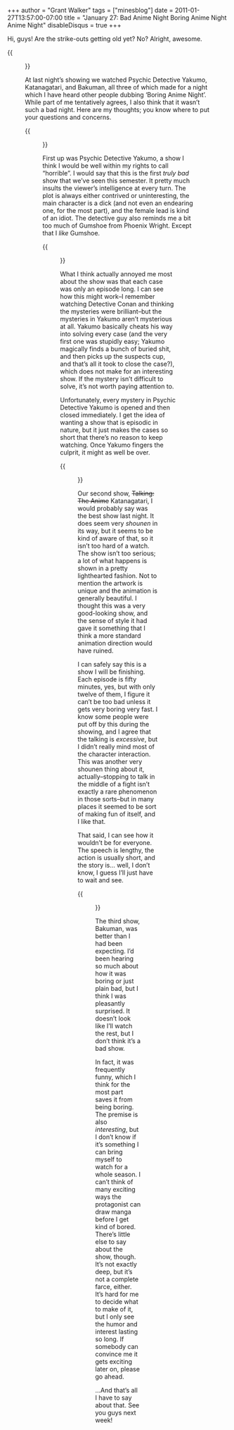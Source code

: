 +++
author = "Grant Walker"
tags = ["minesblog"]
date = 2011-01-27T13:57:00-07:00
title = "January 27: Bad Anime Night  Boring Anime Night  Anime Night"
disableDisqus = true
+++

Hi, guys! Are the strike-outs getting old yet? No? Alright, awesome.

{{<figure src="http://minesblog.com/anime/files/2011/01/rsz_lol-anime.jpg" link="http://minesblog.com/anime/files/2011/01/rsz_lol-anime.jpg" caption="Lol, anime." width="200" height="199">}}

At last night’s showing we watched Psychic Detective Yakumo, Katanagatari, and Bakuman, all three of which made for a night which I have heard other people dubbing ‘Boring Anime Night’. While part of me tentatively agrees, I also think that it wasn’t such a bad night. Here are my thoughts; you know where to put your questions and concerns.

<!--more-->

{{<figure src="http://minesblog.com/anime/files/2011/01/rsz_yakumo-1-remid-be-disappoint.jpg" link="http://minesblog.com/anime/files/2011/01/rsz_yakumo-1-remid-be-disappoint.jpg" caption="Cool story bro." width="350" height="200">}}

First up was Psychic Detective Yakumo, a show I think I would be well within my rights to call “horrible”. I would say that this is the first _truly bad_ show that we’ve seen this semester. It pretty much insults the viewer’s intelligence at every turn. The plot is always either contrived or uninteresting, the main character is a dick (and not even an endearing one, for the most part), and the female lead is kind of an idiot. The detective guy also reminds me a bit too much of Gumshoe from Phoenix Wright. Except that I _like_ Gumshoe.

{{<figure src="assets/yakumo-221.jpg" caption="Well, okay. I guess it has ONE redeeming quality." width="250" height="218">}}

What I think actually annoyed me most about the show was that each case was only an episode long. I can see how this might work–I remember watching Detective Conan and thinking the mysteries were brilliant–but the mysteries in Yakumo aren’t mysterious at all. Yakumo basically cheats his way into solving every case (and the very first one was stupidly easy; Yakumo magically finds a bunch of buried shit, and then picks up the suspects cup, and that’s all it took to close the case?), which does not make for an interesting show. If the mystery isn’t difficult to solve, it’s not worth paying attention to.

Unfortunately, every mystery in Psychic Detective Yakumo is opened and then closed immediately. I get the idea of wanting a show that is episodic in nature, but it just makes the cases so short that there’s no reason to keep watching. Once Yakumo fingers the culprit, it might as well be over.

{{<figure src="http://loliduo.files.wordpress.com/2010/07/katanagatari-original-soundtrack-vol-1.jpg?w=300&h=300" caption="Our leads." width="300" height="300">}}

Our second show, ~~Talking: The Anime~~ Katanagatari, I would probably say was the best show last night. It does seem very _shounen_ in its way, but it seems to be kind of aware of that, so it isn’t too hard of a watch. The show isn’t too serious; a lot of what happens is shown in a pretty lighthearted fashion. Not to mention the artwork is unique and the animation is generally beautiful. I thought this was a very good-looking show, and the sense of style it had gave it something that I think a more standard animation direction would have ruined.

I can safely say this is a show I will be finishing. Each episode is fifty minutes, yes, but with only twelve of them, I figure it can’t be too bad unless it gets very boring very fast. I know some people were put off by this during the showing, and I agree that the talking is _excessive_, but I didn’t really mind most of the character interaction. This was another very shounen thing about it, actually–stopping to talk in the middle of a fight isn’t exactly a rare phenomenon in those sorts–but in many places it seemed to be sort of making fun of itself, and I like that.

That said, I can see how it wouldn’t be for everyone. The speech is lengthy, the action is usually short, and the story is… well, I don’t know, I guess I’ll just have to wait and see.

{{<figure src="http://minesblog.com/anime/files/2011/01/rsz_tooright.jpg" link="http://minesblog.com/anime/files/2011/01/rsz_tooright.jpg" caption="Too right." width="320" height="179">}}

The third show, Bakuman, was better than I had been expecting. I’d been hearing so much about how it was boring or just plain bad, but I think I was pleasantly surprised. It doesn’t look like I’ll watch the rest, but I don’t think it’s a bad show.

In fact, it was frequently funny, which I think for the most part saves it from being boring. The premise is also _interesting_, but I don’t know if it’s something I can bring myself to watch for a whole season. I can’t think of many exciting ways the protagonist can draw manga before I get kind of bored. There’s little else to say about the show, though. It’s not exactly deep, but it’s not a complete farce, either. It’s hard for me to decide what to make of it, but I only see the humor and interest lasting so long. If somebody can convince me it gets exciting later on, please go ahead.

…And that’s all I have to say about that. See you guys next week!
